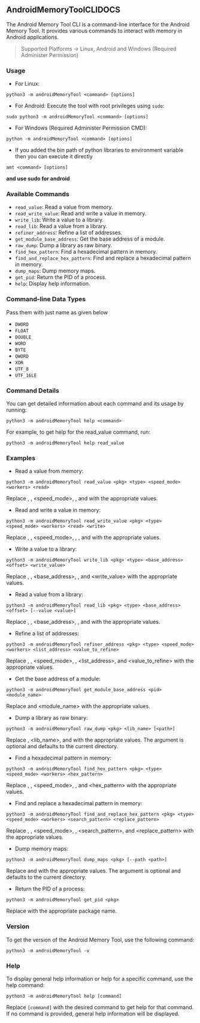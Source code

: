AndroidMemoryToolCLIDOCS
-----

The Android Memory Tool CLI is a command-line interface for the Android Memory Tool. It provides various commands to interact with memory in Android applications.
> Supported Platforms -> Linux, Android and Windows (Required Administer Permission)

### Usage  
* For Linux:  
```
python3 -m androidMemoryTool <command> [options]
```
* For Android:
Execute the tool with root privileges using `sudo`:
```
sudo python3 -m androidMemoryTool <command> [options]
```
* For Windows (Required Administer Permission CMD):
```
python -m androidMemoryTool <command> [options]
```

* If you added the bin path of python libraries to environment variable then you can execute it directly
````
amt <command> [options]
````
**and use sudo for android**

### Available Commands
* `read_value`: Read a value from memory.
* `read_write_value`: Read and write a value in memory.
* `write_lib`: Write a value to a library.
* `read_lib`: Read a value from a library.
* `refiner_address`: Refine a list of addresses.
* `get_module_base_address`: Get the base address of a module.
* `raw_dump`: Dump a library as raw binary.
* `find_hex_pattern`: Find a hexadecimal pattern in memory.
* `find_and_replace_hex_pattern`: Find and replace a hexadecimal pattern in memory.
* `dump_maps`: Dump memory maps.
* `get_pid`: Return the PID of a process.
* `help`: Display help information.

### Command-line Data Types
Pass them with just name as given below
* `DWORD`
* `FLOAT`
* `DOUBLE`
* `WORD`
* `BYTE`
* `QWORD`
* `XOR`
* `UTF_8`
* `UTF_16LE`

### Command Details
You can get detailed information about each command and its usage by running:
```
python3 -m androidMemoryTool help <command>
```
For example, to get help for the read_value command, run:
```
python3 -m androidMemoryTool help read_value
```

### Examples
* Read a value from memory:
````
python3 -m androidMemoryTool read_value <pkg> <type> <speed_mode> <workers> <read>
````
Replace <pkg>, <type>, <speed_mode>, <workers>, and <read> with the appropriate values.  

* Read and write a value in memory:
````
python3 -m androidMemoryTool read_write_value <pkg> <type> <speed_mode> <workers> <read> <write>
````
Replace <pkg>, <type>, <speed_mode>, <workers>, <read>, and <write> with the appropriate values.

* Write a value to a library:
````
python3 -m androidMemoryTool write_lib <pkg> <type> <base_address> <offset> <write_value>
````
Replace <pkg>, <type>, <base_address>, <offset>, and <write_value> with the appropriate values.

* Read a value from a library:
````
python3 -m androidMemoryTool read_lib <pkg> <type> <base_address> <offset> [--value <value>]
````
Replace <pkg>, <type>, <base_address>, <offset>, and <value> with the appropriate values.

* Refine a list of addresses:
````
python3 -m androidMemoryTool refiner_address <pkg> <type> <speed_mode> <workers> <list_address> <value_to_refine>
````
Replace <pkg>, <type>, <speed_mode>, <workers>, <list_address>, and <value_to_refine> with the appropriate values.

* Get the base address of a module:
````
python3 -m androidMemoryTool get_module_base_address <pid> <module_name>
````
Replace <pid> and <module_name> with the appropriate values.

* Dump a library as raw binary:
````
python3 -m androidMemoryTool raw_dump <pkg> <lib_name> [<path>]
````
Replace <pkg>, <lib_name>, and <path> with the appropriate values. The <path> argument is optional and defaults to the current directory.

* Find a hexadecimal pattern in memory:
````
python3 -m androidMemoryTool find_hex_pattern <pkg> <type> <speed_mode> <workers> <hex_pattern>
````
Replace <pkg>, <type>, <speed_mode>, <workers>, and <hex_pattern> with the appropriate values.

* Find and replace a hexadecimal pattern in memory:
````
python3 -m androidMemoryTool find_and_replace_hex_pattern <pkg> <type> <speed_mode> <workers> <search_pattern> <replace_pattern>
````
Replace <pkg>, <type>, <speed_mode>, <workers>, <search_pattern>, and <replace_pattern> with the appropriate values.

* Dump memory maps:
````
python3 -m androidMemoryTool dump_maps <pkg> [--path <path>]
````
Replace <pkg> and <path> with the appropriate values. The <path> argument is optional and defaults to the current directory.

* Return the PID of a process:
````
python3 -m androidMemoryTool get_pid <pkg>
````
Replace <pkg> with the appropriate package name.

### Version
To get the version of the Android Memory Tool, use the following command:
````
python3 -m androidMemoryTool -v
````
### Help
To display general help information or help for a specific command, use the help command:
````
python3 -m androidMemoryTool help [command]
````
Replace `[command]` with the desired command to get help for that command. If no command is provided, general help information will be displayed.
